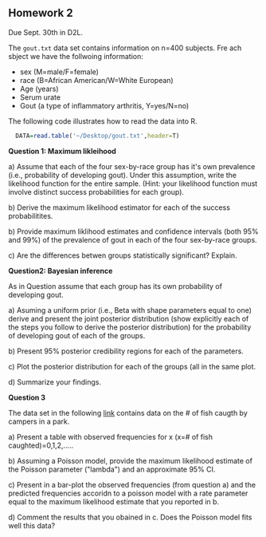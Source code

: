 

## Homework 2 

Due Sept. 30th in D2L.


The `gout.txt` data set contains information on n=400 subjects. Fre ach sbject we have the follwoing information:
  - sex (M=male/F=female)
  - race (B=African American/W=White European)
  - Age (years)
  - Serum urate
  - Gout (a type of inflammatory arthritis, Y=yes/N=no)
  
The following code illustrates how to read the data into R.
```r
  DATA=read.table('~/Desktop/gout.txt',header=T)
```

**Question 1: Maximum likleihood**

a) Assume that each of the four sex-by-race group has it's own prevalence (i.e., probability of developing gout). Under this assumption, write the likelihood function for the entire sample. (Hint: your likelihood function must involve distinct success probabilities for each group).

b) Derive the maximum likelihood estimator for each of the success probabilitites.


b) Provide maximum liklihood estimates and confidence intervals (both 95% and 99%) of the prevalence of gout in each of the four sex-by-race groups.

c) Are the differences betwen groups statistically significant? Explain.


**Question2: Bayesian inference**

As in Question assume that each group has its own probability of developing gout.

a) Asuming a uniform prior (i.e., Beta with shape parameters equal to one) derive and present the joint posterior distribution (show explicitly each of the steps you follow to derive the posterior distribution) for the probability of developing gout of each of the groups.

b) Present 95% posterior credibility regions for each of the parameters.

c) Plot the posterior distribution for each of the groups (all in the same plot.

d) Summarize your findings.


**Question 3**

The data set in the following [link](https://stats.idre.ucla.edu/stat/data/fish.csv) contains data on the # of fish caugth by campers in a park.

a) Present a table with observed  frequencies for x (x=# of fish caughted)=0,1,2,.....

b) Assuming a Poisson model, provide the maximum likelihood estimate of the Poisson parameter ("lambda") and an approximate 95% CI.

c) Present in a bar-plot the observed frequencies (from question a) and the predicted frequencies accoridn to a poisson model with a rate parameter equal to the maximum likelihood estimate that you reported in b.

d) Comment the results that you obained in c. Does the Poisson model fits well this data?

